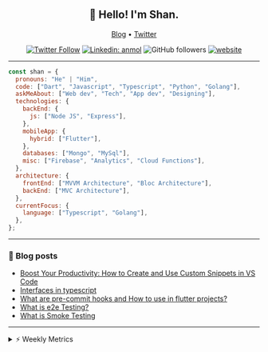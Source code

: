 <h2 align="center">👋 Hello! I'm Shan.</h2>
<p align="center">
  <a href="https://medium.com/feed/@shan-shaji">Blog</a> •
  <a href="https://twitter.com/intent/follow?screen_name=shan__shaji">Twitter</a>
</p>

<p align="center"><a href="https://twitter.com/intent/follow?screen_name=shan__shaji"><img src="https://img.shields.io/twitter/follow/shan__shaji?style=flat" alt="Twitter Follow"></a>
<a href="https://www.linkedin.com/in/shan-shaji/"><img src="https://img.shields.io/badge/shan-shaji?style=flat-square&amp;logo=Linkedin&amp;logoColor=white&amp;link=https://www.linkedin.com/in/shan-shaji/" alt="Linkedin: anmol"></a>
<img src="https://img.shields.io/github/followers/shan-shaji?label=Follow&amp;style=social" alt="GitHub followers">
<a href="http://shan-shaji.github.io/"><img src="https://img.shields.io/badge/Website-46a2f1.svg?&amp;style=flat-square&amp;logo=Google-Chrome&amp;logoColor=white&amp;link=http://shan-shaji.github.io/" alt="website"></a></p>

<hr>

```javascript
const shan = {
  pronouns: "He" | "Him",
  code: ["Dart", "Javascript", "Typescript", "Python", "Golang"],
  askMeAbout: ["Web dev", "Tech", "App dev", "Designing"],
  technologies: {
    backEnd: {
      js: ["Node JS", "Express"],
    },
    mobileApp: {
      hybrid: ["Flutter"],
    },
    databases: ["Mongo", "MySql"],
    misc: ["Firebase", "Analytics", "Cloud Functions"],
  },
  architecture: {
    frontEnd: ["MVVM Architecture", "Bloc Architecture"],
    backEnd: ["MVC Architecture"],
  },
  currentFocus: {
    language: ["Typescript", "Golang"],
  },
};
```

<hr>

<!-- I love connecting with different people</b> so if you want to say <b>hi, I'll be happy to meet you more!</b> 😊</em> -->

### 📕 Blog posts

<!-- BLOG-POST-LIST:START -->
- [Boost Your Productivity: How to Create and Use Custom Snippets in VS Code](https://dev.to/shanshaji/boost-your-productivity-how-to-create-and-use-custom-snippets-in-vs-code-5bbo)
- [Interfaces in typescript](https://dev.to/shanshaji/interfaces-in-typescript-55f8)
- [What are pre-commit hooks and How to use in flutter projects?](https://dev.to/shanshaji/what-are-pre-commit-hooks-and-how-to-use-in-flutter-projects-4c0m)
- [What is e2e Testing?](https://dev.to/shanshaji/what-is-e2e-testing-1eg0)
- [What is Smoke Testing](https://dev.to/shanshaji/what-is-smoke-testing-1n95)
<!-- BLOG-POST-LIST:END -->

<hr>
<details>
    <summary>⚡ Weekly Metrics</summary>
    <p>
    
<!--START_SECTION:waka-->
![Code Time](http://img.shields.io/badge/Code%20Time-1%2C935%20hrs%2037%20mins-blue)

![Profile Views](http://img.shields.io/badge/Profile%20Views-2-blue)

**🐱 My GitHub Data** 

> 📦 ? Used in GitHub's Storage 
 > 
> 🏆 255 Contributions in the Year 2023
 > 
> 💼 Opted to Hire
 > 
> 📜 131 Public Repositories 
 > 
> 🔑 0 Private Repositories 
 > 
**I'm a Night 🦉** 

```text
🌞 Morning                3897 commits        ███░░░░░░░░░░░░░░░░░░░░░░   10.53 % 
🌆 Daytime                9891 commits        ███████░░░░░░░░░░░░░░░░░░   26.72 % 
🌃 Evening                17390 commits       ████████████░░░░░░░░░░░░░   46.97 % 
🌙 Night                  5842 commits        ████░░░░░░░░░░░░░░░░░░░░░   15.78 % 
```
📅 **I'm Most Productive on Thursday** 

```text
Monday                   5146 commits        ███░░░░░░░░░░░░░░░░░░░░░░   13.90 % 
Tuesday                  5809 commits        ████░░░░░░░░░░░░░░░░░░░░░   15.69 % 
Wednesday                4647 commits        ███░░░░░░░░░░░░░░░░░░░░░░   12.55 % 
Thursday                 8050 commits        █████░░░░░░░░░░░░░░░░░░░░   21.75 % 
Friday                   6246 commits        ████░░░░░░░░░░░░░░░░░░░░░   16.87 % 
Saturday                 3495 commits        ██░░░░░░░░░░░░░░░░░░░░░░░   09.44 % 
Sunday                   3627 commits        ██░░░░░░░░░░░░░░░░░░░░░░░   09.80 % 
```


📊 **This Week I Spent My Time On** 

```text
🕑︎ Time Zone: Asia/Kolkata

💬 Programming Languages: 
Dart                     39 hrs 22 mins      ███████████████████░░░░░░   77.90 % 
JavaScript               3 hrs 26 mins       ██░░░░░░░░░░░░░░░░░░░░░░░   06.79 % 
TypeScript               2 hrs 25 mins       █░░░░░░░░░░░░░░░░░░░░░░░░   04.80 % 
Other                    2 hrs 3 mins        █░░░░░░░░░░░░░░░░░░░░░░░░   04.07 % 
Text                     49 mins             ░░░░░░░░░░░░░░░░░░░░░░░░░   01.64 % 

🔥 Editors: 
Android Studio           35 hrs 52 mins      ██████████████████░░░░░░░   70.97 % 
VS Code                  14 hrs 40 mins      ███████░░░░░░░░░░░░░░░░░░   29.03 % 

🐱‍💻 Projects: 
turbo-flutter            35 hrs 44 mins      ██████████████████░░░░░░░   70.70 % 
neo                      3 hrs 37 mins       ██░░░░░░░░░░░░░░░░░░░░░░░   07.16 % 
homeday                  2 hrs 59 mins       █░░░░░░░░░░░░░░░░░░░░░░░░   05.91 % 
setup-flutter            2 hrs 11 mins       █░░░░░░░░░░░░░░░░░░░░░░░░   04.33 % 
dial_contacts            2 hrs 9 mins        █░░░░░░░░░░░░░░░░░░░░░░░░   04.26 % 

💻 Operating System: 
Mac                      48 hrs 21 mins      ████████████████████████░   95.67 % 
Linux                    2 hrs 11 mins       █░░░░░░░░░░░░░░░░░░░░░░░░   04.33 % 
```

**I Mostly Code in Dart** 

```text
Dart                     53 repos            ████████████░░░░░░░░░░░░░   46.09 % 
Python                   4 repos             █░░░░░░░░░░░░░░░░░░░░░░░░   03.48 % 
Ruby                     3 repos             █░░░░░░░░░░░░░░░░░░░░░░░░   02.61 % 
Go                       3 repos             █░░░░░░░░░░░░░░░░░░░░░░░░   02.61 % 
Shell                    1 repo              ░░░░░░░░░░░░░░░░░░░░░░░░░   00.87 % 
```




 Last Updated on 14/04/2023 18:47:32 UTC
<!--END_SECTION:waka-->

</p>
 </details>

